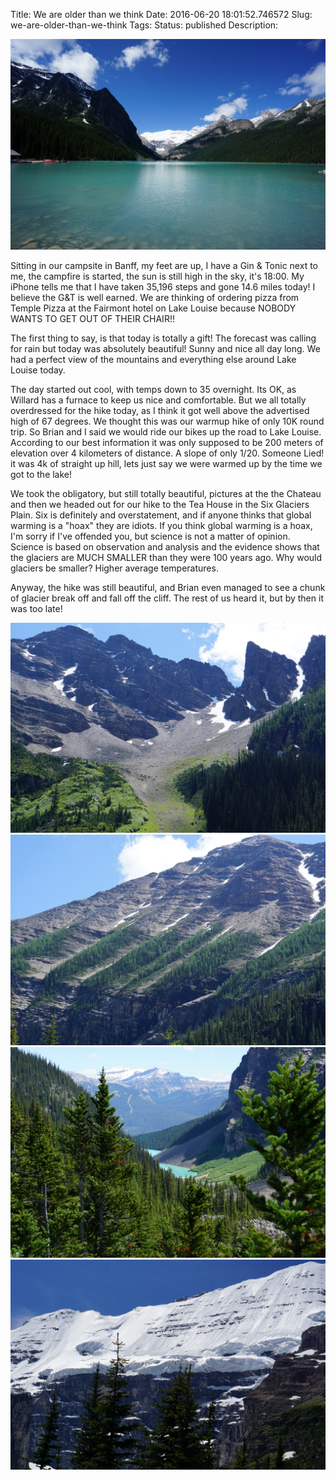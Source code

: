Title: We are older than we think
Date: 2016-06-20 18:01:52.746572
Slug: we-are-older-than-we-think
Tags: 
Status: published
Description:

![Lake Louise](/images/Canada/lake_louise.jpeg)

Sitting in our campsite in Banff, my feet are up, I have a Gin & Tonic next to me, the campfire is started, the sun is still high in the sky, it's 18:00.  My iPhone tells me that I have taken 35,196 steps and gone 14.6 miles today!  I believe the G&T is well earned. We are thinking of ordering pizza from Temple Pizza at the Fairmont hotel on Lake Louise because NOBODY WANTS TO GET OUT OF THEIR CHAIR!!

The first thing to say, is that today is totally a gift!  The forecast was calling for rain but today was absolutely beautiful!  Sunny and nice all day long.  We had a perfect view of the mountains and everything else around Lake Louise today.

The day started out cool, with temps down to 35 overnight.  Its OK, as Willard has a furnace to keep us nice and comfortable.  But we all totally overdressed for the hike today, as I think it got well above the advertised high of 67 degrees.  We thought this was our warmup hike of only 10K round trip.  So Brian and I said we would ride our bikes up the road to Lake Louise.  According to our best information it was only supposed to be 200 meters of elevation over 4 kilometers of distance.  A slope of only 1/20. Someone Lied!  it was 4k of straight up hill, lets just say we were warmed up by the time we got to the lake!

We took the obligatory, but still totally beautiful,  pictures at the the Chateau and then we headed out for our hike to the Tea House in the Six Glaciers Plain.  Six is definitely and overstatement, and if anyone thinks that global warming is a "hoax" they are idiots.  If you think global warming is a hoax, I'm sorry if I've offended you, but science is not a matter of opinion. Science is based on observation and analysis and the evidence shows that the glaciers are MUCH SMALLER than they were 100 years ago.  Why would glaciers be smaller?  Higher average temperatures.

Anyway, the hike was still beautiful, and Brian even managed to see a chunk of glacier break off and fall off the cliff.  The rest of us heard it, but by then it was too late!


<div class="cycle-slideshow" 
    data-cycle-fx=scrollHorz
    data-cycle-auto-height=container
    data-cycle-caption="#adv-custom-caption"
    data-cycle-caption-template="Slide {{slideNum}}: {{cycleTitle}}">
    
  <img src="/images/Canada/missing_glacier.jpeg" data-cycle-title="Missing Glaciers">
  <img src="/images/Canada/strange_trails.jpeg" data-cycle-title="Strange Trails">
  <img src="/images/Canada/looking_back_ll.jpeg" data-cycle-title="Looking back on Lake Louise">  
  <img src="/images/Canada/glacier_ridge.jpeg" data-cycle-title="Glacier Overhang">
</div>
<div id="adv-custom-caption" class="center"></div>
<br />

